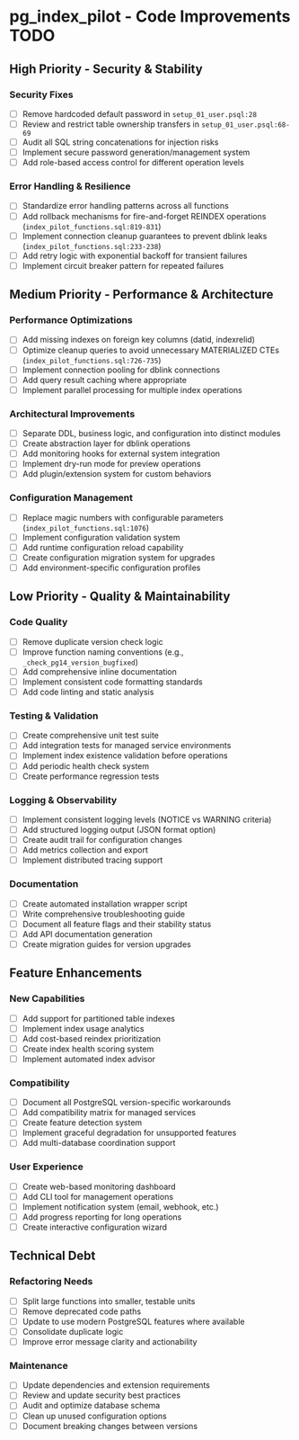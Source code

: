 # pg_index_pilot - Code Improvements TODO

## High Priority - Security & Stability

### Security Fixes
- [ ] Remove hardcoded default password in `setup_01_user.psql:28`
- [ ] Review and restrict table ownership transfers in `setup_01_user.psql:68-69`
- [ ] Audit all SQL string concatenations for injection risks
- [ ] Implement secure password generation/management system
- [ ] Add role-based access control for different operation levels

### Error Handling & Resilience
- [ ] Standardize error handling patterns across all functions
- [ ] Add rollback mechanisms for fire-and-forget REINDEX operations (`index_pilot_functions.sql:819-831`)
- [ ] Implement connection cleanup guarantees to prevent dblink leaks (`index_pilot_functions.sql:233-238`)
- [ ] Add retry logic with exponential backoff for transient failures
- [ ] Implement circuit breaker pattern for repeated failures

## Medium Priority - Performance & Architecture

### Performance Optimizations
- [ ] Add missing indexes on foreign key columns (datid, indexrelid)
- [ ] Optimize cleanup queries to avoid unnecessary MATERIALIZED CTEs (`index_pilot_functions.sql:726-735`)
- [ ] Implement connection pooling for dblink connections
- [ ] Add query result caching where appropriate
- [ ] Implement parallel processing for multiple index operations

### Architectural Improvements
- [ ] Separate DDL, business logic, and configuration into distinct modules
- [ ] Create abstraction layer for dblink operations
- [ ] Add monitoring hooks for external system integration
- [ ] Implement dry-run mode for preview operations
- [ ] Add plugin/extension system for custom behaviors

### Configuration Management
- [ ] Replace magic numbers with configurable parameters (`index_pilot_functions.sql:1076`)
- [ ] Implement configuration validation system
- [ ] Add runtime configuration reload capability
- [ ] Create configuration migration system for upgrades
- [ ] Add environment-specific configuration profiles

## Low Priority - Quality & Maintainability

### Code Quality
- [ ] Remove duplicate version check logic
- [ ] Improve function naming conventions (e.g., `_check_pg14_version_bugfixed`)
- [ ] Add comprehensive inline documentation
- [ ] Implement consistent code formatting standards
- [ ] Add code linting and static analysis

### Testing & Validation
- [ ] Create comprehensive unit test suite
- [ ] Add integration tests for managed service environments
- [ ] Implement index existence validation before operations
- [ ] Add periodic health check system
- [ ] Create performance regression tests

### Logging & Observability
- [ ] Implement consistent logging levels (NOTICE vs WARNING criteria)
- [ ] Add structured logging output (JSON format option)
- [ ] Create audit trail for configuration changes
- [ ] Add metrics collection and export
- [ ] Implement distributed tracing support

### Documentation
- [ ] Create automated installation wrapper script
- [ ] Write comprehensive troubleshooting guide
- [ ] Document all feature flags and their stability status
- [ ] Add API documentation generation
- [ ] Create migration guides for version upgrades

## Feature Enhancements

### New Capabilities
- [ ] Add support for partitioned table indexes
- [ ] Implement index usage analytics
- [ ] Add cost-based reindex prioritization
- [ ] Create index health scoring system
- [ ] Implement automated index advisor

### Compatibility
- [ ] Document all PostgreSQL version-specific workarounds
- [ ] Add compatibility matrix for managed services
- [ ] Create feature detection system
- [ ] Implement graceful degradation for unsupported features
- [ ] Add multi-database coordination support

### User Experience
- [ ] Create web-based monitoring dashboard
- [ ] Add CLI tool for management operations
- [ ] Implement notification system (email, webhook, etc.)
- [ ] Add progress reporting for long operations
- [ ] Create interactive configuration wizard

## Technical Debt

### Refactoring Needs
- [ ] Split large functions into smaller, testable units
- [ ] Remove deprecated code paths
- [ ] Update to use modern PostgreSQL features where available
- [ ] Consolidate duplicate logic
- [ ] Improve error message clarity and actionability

### Maintenance
- [ ] Update dependencies and extension requirements
- [ ] Review and update security best practices
- [ ] Audit and optimize database schema
- [ ] Clean up unused configuration options
- [ ] Document breaking changes between versions